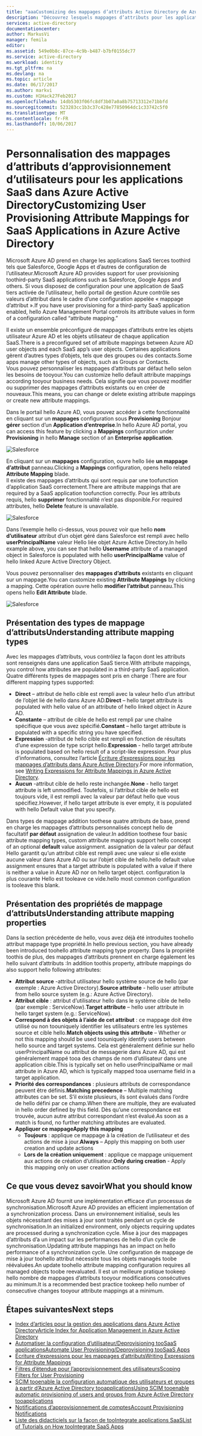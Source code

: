```yaml
---
title: "aaaCustomizing des mappages d’attributs Active Directory de Azure | Documents Microsoft"
description: "Découvrez lesquels mappages d’attributs pour les applications SaaS dans Azure Active Directory sont comment vous pouvez modifier les tooaddress votre entreprise a besoin."
services: active-directory
documentationcenter: 
author: MarkusVi
manager: femila
editor: 
ms.assetid: 549e0b8c-87ce-4c9b-b487-b7bf0155dc77
ms.service: active-directory
ms.workload: identity
ms.tgt_pltfrm: na
ms.devlang: na
ms.topic: article
ms.date: 06/17/2017
ms.author: markvi
ms.custom: H1Hack27Feb2017
ms.openlocfilehash: 14db5303f06fc8df3b07a0a8b75713312e71bbfd
ms.sourcegitcommit: 523283cc1b3c37c428e77850964dc1c33742c5f0
ms.translationtype: MT
ms.contentlocale: fr-FR
ms.lasthandoff: 10/06/2017
---
```

# <a name="customizing-user-provisioning-attribute-mappings-for-saas-applications-in-azure-active-directory"></a><span data-ttu-id="6de27-103">Personnalisation des mappages d’attributs d’approvisionnement d’utilisateurs pour les applications SaaS dans Azure Active Directory</span><span class="sxs-lookup"><span data-stu-id="6de27-103">Customizing User Provisioning Attribute Mappings for SaaS Applications in Azure Active Directory</span></span>
<span data-ttu-id="6de27-104">Microsoft Azure AD prend en charge les applications SaaS tierces toothird tels que Salesforce, Google Apps et d’autres de configuration de l’utilisateur.</span><span class="sxs-lookup"><span data-stu-id="6de27-104">Microsoft Azure AD provides support for user provisioning toothird-party SaaS applications such as Salesforce, Google Apps and others.</span></span> <span data-ttu-id="6de27-105">Si vous disposez de configuration pour une application de SaaS tiers activée de l’utilisateur, hello portail de gestion Azure contrôle ses valeurs d’attribut dans le cadre d’une configuration appelée « mappage d’attribut ».</span><span class="sxs-lookup"><span data-stu-id="6de27-105">If you have user provisioning for a third-party SaaS application enabled, hello Azure Management Portal controls its attribute values in form of a configuration called “attribute mapping.”</span></span>

<span data-ttu-id="6de27-106">Il existe un ensemble préconfiguré de mappages d’attributs entre les objets utilisateur Azure AD et les objets utilisateur de chaque application SaaS.</span><span class="sxs-lookup"><span data-stu-id="6de27-106">There is a preconfigured set of attribute mappings between Azure AD user objects and each SaaS app’s user objects.</span></span> <span data-ttu-id="6de27-107">Certaines applications gèrent d’autres types d’objets, tels que des groupes ou des contacts.</span><span class="sxs-lookup"><span data-stu-id="6de27-107">Some apps manage other types of objects, such as Groups or Contacts.</span></span> <br> 
 <span data-ttu-id="6de27-108">Vous pouvez personnaliser les mappages d’attributs par défaut hello selon les besoins de tooyour.</span><span class="sxs-lookup"><span data-stu-id="6de27-108">You can customize hello default attribute mappings according tooyour business needs.</span></span> <span data-ttu-id="6de27-109">Cela signifie que vous pouvez modifier ou supprimer des mappages d’attributs existants ou en créer de nouveaux.</span><span class="sxs-lookup"><span data-stu-id="6de27-109">This means, you can change or delete existing attribute mappings or create new attribute mappings.</span></span>

<span data-ttu-id="6de27-110">Dans le portail hello Azure AD, vous pouvez accéder à cette fonctionnalité en cliquant sur un **mappages** configuration sous **Provisioning** Bonjour **gérer** section d’un  **Application d’entreprise**.</span><span class="sxs-lookup"><span data-stu-id="6de27-110">In hello Azure AD portal, you can access this feature by clicking a **Mappings** configuration under **Provisioning** in hello **Manage** section of an **Enterprise application**.</span></span>


![Salesforce][5] 

<span data-ttu-id="6de27-112">En cliquant sur un **mappages** configuration, ouvre hello liée **un mappage d’attribut** panneau.</span><span class="sxs-lookup"><span data-stu-id="6de27-112">Clicking a **Mappings** configuration, opens hello related **Attribute Mapping** blade.</span></span>  
<span data-ttu-id="6de27-113">Il existe des mappages d’attributs qui sont requis par une toofunction d’application SaaS correctement.</span><span class="sxs-lookup"><span data-stu-id="6de27-113">There are attribute mappings that are required by a SaaS application toofunction correctly.</span></span> <span data-ttu-id="6de27-114">Pour les attributs requis, hello **supprimer** fonctionnalité n’est pas disponible.</span><span class="sxs-lookup"><span data-stu-id="6de27-114">For required attributes, hello **Delete** feature is unavailable.</span></span>


![Salesforce][6]  

<span data-ttu-id="6de27-116">Dans l’exemple hello ci-dessus, vous pouvez voir que hello **nom d’utilisateur** attribut d’un objet géré dans Salesforce est rempli avec hello **userPrincipalName** valeur Hello liée objet Azure Active Directory.</span><span class="sxs-lookup"><span data-stu-id="6de27-116">In hello example above, you can see that hello **Username** attribute of a managed object in Salesforce is populated with hello **userPrincipalName** value of hello linked Azure Active Directory Object.</span></span>

<span data-ttu-id="6de27-117">Vous pouvez personnaliser des **mappages d’attributs** existants en cliquant sur un mappage.</span><span class="sxs-lookup"><span data-stu-id="6de27-117">You can customize existing **Attribute Mappings** by clicking a mapping.</span></span> <span data-ttu-id="6de27-118">Cette opération ouvre hello **modifier l’attribut** panneau.</span><span class="sxs-lookup"><span data-stu-id="6de27-118">This opens hello **Edit Attribute** blade.</span></span>

![Salesforce][7]  


  

## <a name="understanding-attribute-mapping-types"></a><span data-ttu-id="6de27-120">Présentation des types de mappage d’attributs</span><span class="sxs-lookup"><span data-stu-id="6de27-120">Understanding attribute mapping types</span></span>
<span data-ttu-id="6de27-121">Avec les mappages d’attributs, vous contrôlez la façon dont les attributs sont renseignés dans une application SaaS tierce.</span><span class="sxs-lookup"><span data-stu-id="6de27-121">With attribute mappings, you control how attributes are populated in a third-party SaaS application.</span></span> <span data-ttu-id="6de27-122">Quatre différents types de mappages sont pris en charge :</span><span class="sxs-lookup"><span data-stu-id="6de27-122">There are four different mapping types supported:</span></span>

* <span data-ttu-id="6de27-123">**Direct** – attribut de hello cible est rempli avec la valeur hello d’un attribut de l’objet lié de hello dans Azure AD.</span><span class="sxs-lookup"><span data-stu-id="6de27-123">**Direct** – hello target attribute is populated with hello value of an attribute of hello linked object in Azure AD.</span></span>
* <span data-ttu-id="6de27-124">**Constante** – attribut de cible de hello est rempli par une chaîne spécifique que vous avez spécifié.</span><span class="sxs-lookup"><span data-stu-id="6de27-124">**Constant** – hello target attribute is populated with a specific string you have specified.</span></span>
* <span data-ttu-id="6de27-125">**Expression** -attribut de hello cible est rempli en fonction de résultats d’une expression de type script hello.</span><span class="sxs-lookup"><span data-stu-id="6de27-125">**Expression** - hello target attribute is populated based on hello result of a script-like expression.</span></span> 
  <span data-ttu-id="6de27-126">Pour plus d’informations, consultez l’article [Écriture d’expressions pour les mappages d’attributs dans Azure Active Directory](active-directory-saas-writing-expressions-for-attribute-mappings.md).</span><span class="sxs-lookup"><span data-stu-id="6de27-126">For more information, see [Writing Expressions for Attribute Mappings in Azure Active Directory](active-directory-saas-writing-expressions-for-attribute-mappings.md).</span></span>
* <span data-ttu-id="6de27-127">**Aucun** -attribut cible de hello reste inchangée.</span><span class="sxs-lookup"><span data-stu-id="6de27-127">**None** - hello target attribute is left unmodified.</span></span> <span data-ttu-id="6de27-128">Toutefois, si l’attribut cible de hello est toujours vide, il est rempli avec la valeur par défaut hello que vous spécifiez.</span><span class="sxs-lookup"><span data-stu-id="6de27-128">However, if hello target attribute is ever empty, it is populated with hello Default value that you specify.</span></span>

<span data-ttu-id="6de27-129">Dans types de mappage addition toothese quatre attributs de base, prend en charge les mappages d’attributs personnalisés concept hello de facultatif **par défaut** assignation de valeur.</span><span class="sxs-lookup"><span data-stu-id="6de27-129">In addition toothese four basic attribute mapping types, custom attribute mappings support hello concept of an optional **default** value assignment.</span></span> <span data-ttu-id="6de27-130">assignation de la valeur par défaut Hello garantit qu’un attribut cible est rempli avec une valeur si elle existe aucune valeur dans Azure AD ou sur l’objet cible de hello.</span><span class="sxs-lookup"><span data-stu-id="6de27-130">hello default value assignment ensures that a target attribute is populated with a value if there is neither a value in Azure AD nor on hello target object.</span></span> <span data-ttu-id="6de27-131">configuration la plus courante Hello est tooleave ce vide.</span><span class="sxs-lookup"><span data-stu-id="6de27-131">hello most common configuration is tooleave this blank.</span></span>


## <a name="understanding-attribute-mapping-properties"></a><span data-ttu-id="6de27-132">Présentation des propriétés de mappage d’attributs</span><span class="sxs-lookup"><span data-stu-id="6de27-132">Understanding attribute mapping properties</span></span>

<span data-ttu-id="6de27-133">Dans la section précédente de hello, vous avez déjà été introduites toohello attribut mappage type propriété.</span><span class="sxs-lookup"><span data-stu-id="6de27-133">In hello previous section, you have already been introduced toohello attribute mapping type property.</span></span>
<span data-ttu-id="6de27-134">Dans la propriété toothis de plus, des mappages d’attributs prennent en charge également les hello suivant d’attributs :</span><span class="sxs-lookup"><span data-stu-id="6de27-134">In addition toothis property, attribute mappings do also support hello following attributes:</span></span>

- <span data-ttu-id="6de27-135">**Attribut source** -attribut utilisateur hello système source de hello (par exemple : Azure Active Directory).</span><span class="sxs-lookup"><span data-stu-id="6de27-135">**Source attribute** - hello user attribute from hello source system (e.g.: Azure Active Directory).</span></span>
- <span data-ttu-id="6de27-136">**Attribut cible** : attribut d’utilisateur hello dans le système cible de hello (par exemple : ServiceNow).</span><span class="sxs-lookup"><span data-stu-id="6de27-136">**Target attribute** – hello user attribute in hello target system (e.g.: ServiceNow).</span></span>
- <span data-ttu-id="6de27-137">**Correspond à des objets à l’aide de cet attribut** : ce mappage doit être utilisé ou non toouniquely identifier les utilisateurs entre les systèmes source et cible hello.</span><span class="sxs-lookup"><span data-stu-id="6de27-137">**Match objects using this attribute** – Whether or not this mapping should be used toouniquely identify users between hello source and target systems.</span></span> <span data-ttu-id="6de27-138">Cela est généralement définie sur hello userPrincipalName ou attribut de messagerie dans Azure AD, qui est généralement mappé tooa des champs de nom d’utilisateur dans une application cible.</span><span class="sxs-lookup"><span data-stu-id="6de27-138">This is typically set on hello userPrincipalName or mail attribute in Azure AD, which is typically mapped tooa username field in a target application.</span></span>
- <span data-ttu-id="6de27-139">**Priorité des correspondances** : plusieurs attributs de correspondance peuvent être définis.</span><span class="sxs-lookup"><span data-stu-id="6de27-139">**Matching precedence** – Multiple matching attributes can be set.</span></span> <span data-ttu-id="6de27-140">S’il existe plusieurs, ils sont évalués dans l’ordre de hello défini par ce champ.</span><span class="sxs-lookup"><span data-stu-id="6de27-140">When there are multiple, they are evaluated in hello order defined by this field.</span></span> <span data-ttu-id="6de27-141">Dès qu’une correspondance est trouvée, aucun autre attribut correspondant n’est évalué.</span><span class="sxs-lookup"><span data-stu-id="6de27-141">As soon as a match is found, no further matching attributes are evaluated.</span></span>
- <span data-ttu-id="6de27-142">**Appliquer ce mappage**</span><span class="sxs-lookup"><span data-stu-id="6de27-142">**Apply this mapping**</span></span>
    - <span data-ttu-id="6de27-143">**Toujours** : applique ce mappage à la création de l’utilisateur et des actions de mise à jour.</span><span class="sxs-lookup"><span data-stu-id="6de27-143">**Always** – Apply this mapping on both user creation and update actions</span></span>
    - <span data-ttu-id="6de27-144">**Lors de la création uniquement** : applique ce mappage uniquement aux actions de création d’utilisateur.</span><span class="sxs-lookup"><span data-stu-id="6de27-144">**Only during creation** - Apply this mapping only on user creation actions</span></span>


## <a name="what-you-should-know"></a><span data-ttu-id="6de27-145">Ce que vous devez savoir</span><span class="sxs-lookup"><span data-stu-id="6de27-145">What you should know</span></span>

<span data-ttu-id="6de27-146">Microsoft Azure AD fournit une implémentation efficace d’un processus de synchronisation.</span><span class="sxs-lookup"><span data-stu-id="6de27-146">Microsoft Azure AD provides an efficient implementation of a synchronization process.</span></span> <span data-ttu-id="6de27-147">Dans un environnement initialisé, seuls les objets nécessitant des mises à jour sont traités pendant un cycle de synchronisation.</span><span class="sxs-lookup"><span data-stu-id="6de27-147">In an initialized environment, only objects requiring updates are processed during a synchronization cycle.</span></span> <span data-ttu-id="6de27-148">Mise à jour des mappages d’attributs d’a un impact sur les performances de hello d’un cycle de synchronisation.</span><span class="sxs-lookup"><span data-stu-id="6de27-148">Updating attribute mappings has an impact on hello performance of a synchronization cycle.</span></span> <span data-ttu-id="6de27-149">Une configuration de mappage de mise à jour toohello attribut nécessite tous les objets managés toobe réévaluées.</span><span class="sxs-lookup"><span data-stu-id="6de27-149">An update toohello attribute mapping configuration requires all managed objects toobe reevaluated.</span></span> <span data-ttu-id="6de27-150">Il est un meilleure pratique tookeep hello nombre de mappages d’attributs tooyour modifications consécutives au minimum.</span><span class="sxs-lookup"><span data-stu-id="6de27-150">It is a recommended best practice tookeep hello number of consecutive changes tooyour attribute mappings at a minimum.</span></span>

## <a name="next-steps"></a><span data-ttu-id="6de27-151">Étapes suivantes</span><span class="sxs-lookup"><span data-stu-id="6de27-151">Next steps</span></span>

* [<span data-ttu-id="6de27-152">Index d’articles pour la gestion des applications dans Azure Active Directory</span><span class="sxs-lookup"><span data-stu-id="6de27-152">Article Index for Application Management in Azure Active Directory</span></span>](active-directory-apps-index.md)
* [<span data-ttu-id="6de27-153">Automatiser la configuration d’utilisateur/Deprovisioning tooSaaS applications</span><span class="sxs-lookup"><span data-stu-id="6de27-153">Automate User Provisioning/Deprovisioning tooSaaS Apps</span></span>](active-directory-saas-app-provisioning.md)
* [<span data-ttu-id="6de27-154">Écriture d’expressions pour les mappages d’attributs</span><span class="sxs-lookup"><span data-stu-id="6de27-154">Writing Expressions for Attribute Mappings</span></span>](active-directory-saas-writing-expressions-for-attribute-mappings.md)
* [<span data-ttu-id="6de27-155">Filtres d’étendue pour l’approvisionnement des utilisateurs</span><span class="sxs-lookup"><span data-stu-id="6de27-155">Scoping Filters for User Provisioning</span></span>](active-directory-saas-scoping-filters.md)
* [<span data-ttu-id="6de27-156">SCIM tooenable la configuration automatique des utilisateurs et groupes à partir d’Azure Active Directory tooapplications</span><span class="sxs-lookup"><span data-stu-id="6de27-156">Using SCIM tooenable automatic provisioning of users and groups from Azure Active Directory tooapplications</span></span>](active-directory-scim-provisioning.md)
* [<span data-ttu-id="6de27-157">Notifications d’approvisionnement de comptes</span><span class="sxs-lookup"><span data-stu-id="6de27-157">Account Provisioning Notifications</span></span>](active-directory-saas-account-provisioning-notifications.md)
* [<span data-ttu-id="6de27-158">Liste des didacticiels sur la façon de tooIntegrate applications SaaS</span><span class="sxs-lookup"><span data-stu-id="6de27-158">List of Tutorials on How tooIntegrate SaaS Apps</span></span>](active-directory-saas-tutorial-list.md)

<!--Image references-->
[1]: ./media/active-directory-saas-customizing-attribute-mappings/ic765497.png
[2]: ./media/active-directory-saas-customizing-attribute-mappings/ic775419.png
[3]: ./media/active-directory-saas-customizing-attribute-mappings/ic775420.png
[4]: ./media/active-directory-saas-customizing-attribute-mappings/ic775421.png
[5]: ./media/active-directory-saas-customizing-attribute-mappings/21.png
[6]: ./media/active-directory-saas-customizing-attribute-mappings/22.png
[7]: ./media/active-directory-saas-customizing-attribute-mappings/23.png

